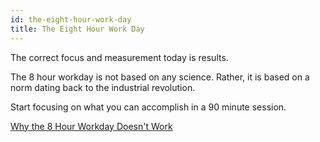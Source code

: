```yaml
---
id: the-eight-hour-work-day
title: The Eight Hour Work Day
---
```


The correct focus and measurement today is results.  

The 8 hour workday is not based on any science. Rather, it is based on a norm dating back to the industrial revolution.  

Start focusing on what you can accomplish in a 90 minute session.  

[Why the 8 Hour Workday Doesn't Work](https://www.linkedin.com/pulse/why-8-hour-workday-doesnt-work-you-what-do-instead-jeff-haden/?fbclid=IwAR2SOxX7c_zPatI4FVxeM51xzSk07FO1aATpawWLV2_MOBJgrVtF57-zx4o)  
